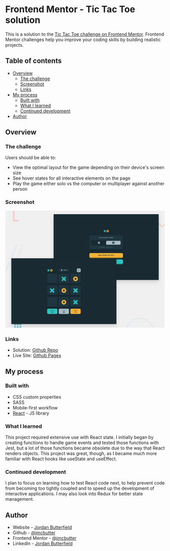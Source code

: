 # Frontend Mentor - Tic Tac Toe solution

This is a solution to the [Tic Tac Toe challenge on Frontend Mentor](https://www.frontendmentor.io/challenges/tic-tac-toe-game-Re7ZF_E2v). Frontend Mentor challenges help you improve your coding skills by building realistic projects.

## Table of contents

- [Overview](#overview)
  - [The challenge](#the-challenge)
  - [Screenshot](#screenshot)
  - [Links](#links)
- [My process](#my-process)
  - [Built with](#built-with)
  - [What I learned](#what-i-learned)
  - [Continued development](#continued-development)
- [Author](#author)

## Overview

### The challenge

Users should be able to:

- View the optimal layout for the game depending on their device's screen size
- See hover states for all interactive elements on the page
- Play the game either solo vs the computer or multiplayer against another person

### Screenshot

![](./preview.jpg)

### Links

- Solution: [Github Repo](https://your-solution-url.com)
- Live Site: [Github Pages](https://jmcbutter.github.io/tic-tac-toe/)

## My process

### Built with

- CSS custom properties
- SASS
- Mobile-first workflow
- [React](https://reactjs.org/) - JS library

### What I learned

This project required extensive use with React state. I initially began by creating functions to handle game events and tested those functions with Jest, but a lot of those functions became obsolete due to the way that React renders objects. This project was great, though, as I became much more familiar with React hooks like useState and useEffect.

### Continued development

I plan to focus on learning how to test React code next, to help prevent code from becoming too tightly coupled and to speed up the development of interactive applications. I may also look into Redux for better state management.

## Author

- Website - [Jordan Butterfield](https://jmbutterfield.com)
- Github - [@jmcbutter](https://github.com/jmcbutter)
- Frontend Mentor - [@jmcbutter](https://www.frontendmentor.io/profile/jmcbutter)
- LinkedIn - [Jordan Butterfield](https://www.linkedin.com/in/jordan-butterfield-933274a9/)
